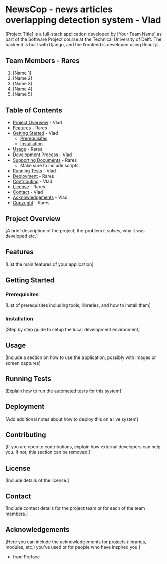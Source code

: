# NewsCop - news articles overlapping detection system - Vlad

[Project Title] is a full-stack application developed by [Your Team Name] as part of the Software Project course at the Technical University of Delft. The backend is built with Django, and the frontend is developed using React.js.

## Team Members - Rares

1. [Name 1]
2. [Name 2]
3. [Name 3]
4. [Name 4]
5. [Name 5]

## Table of Contents

- [Project Overview](#project-overview) - Vlad
- [Features](#features) - Rares 
- [Getting Started](#getting-started) - Vlad
  - [Prerequisites](#prerequisites)
  - [Installation](#installation)
- [Usage](#usage) - Rares
- [Development Process](#development-process) - Vlad
- [Supporting Documents](#supporing-documents) - Rares
    - Make sure to include scripts.
- [Running Tests](#running-tests) - Vlad
- [Deployment](#deployment) - Rares
- [Contributing](#contributing) - Vlad
- [License](#license) - Rares
- [Contact](#contact) - Vlad
- [Acknowledgements](#acknowledgements) - Vlad
- [Copyright](#copyright) - Rares

## Project Overview

[A brief description of the project, the problem it solves, why it was developed etc.]

## Features

[List the main features of your application]

## Getting Started

### Prerequisites

[List of prerequisites including tools, libraries, and how to install them]

### Installation

[Step by step guide to setup the local development environment]

## Usage

[Include a section on how to use the application, possibly with images or screen captures]

## Running Tests

[Explain how to run the automated tests for this system]

## Deployment

[Add additional notes about how to deploy this on a live system]

## Contributing

[If you are open to contributions, explain how external developers can help you. If not, this section can be removed.]

## License

[Include details of the license.]

## Contact

[Include contact details for the project team or for each of the team members.]

## Acknowledgements

[Here you can include the acknowledgements for projects (libraries, modules, etc.) you’ve used or for people who have inspired you.]

 + from Preface

